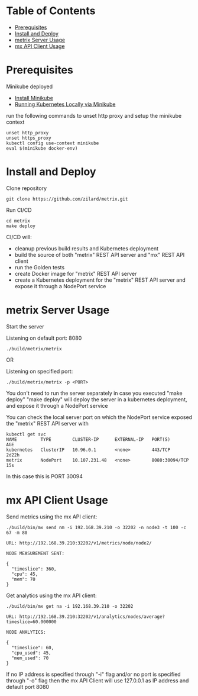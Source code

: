# Table of Contents

- [Prerequisites](#Prerequisites)
- [Install and Deploy](#Install-and-Deploy)
- [metrix Server Usage](#metrix-Server-Usage)
- [mx API Client Usage](#mx-API-Client-Usage)



# Prerequisites

Minikube deployed
- [Install Minikube](https://kubernetes.io/docs/tasks/tools/install-minikube/)
- [Running Kubernetes Locally via Minikube](https://kubernetes.io/docs/setup/minikube/)


run the following commands to unset http proxy and setup the minikube context

    unset http_proxy
    unset https_proxy
    kubectl config use-context minikube
    eval $(minikube docker-env)




# Install and Deploy

Clone repository

    git clone https://github.com/zilard/metrix.git

Run CI/CD

    cd metrix
    make deploy


CI/CD will:

- cleanup previous build results and Kubernetes deployment
- build the source of both "metrix" REST API server and "mx" REST API client
- run the Golden tests
- create Docker image for "metrix" REST API server
- create a Kubernetes deployment for the "metrix" REST API server and expose it through a NodePort service


# metrix Server Usage

Start the server

Listening on default port: 8080

    ./build/metrix/metrix        

OR

Listening on specified port:   

    ./build/metrix/metrix -p <PORT>



You don't need to run the server separately in case you executed "make deploy"
"make deploy" will deploy the server in a kubernetes deployment, and expose it through a NodePort service

You can check the local server port on which the NodePort service exposed the "metrix" REST API server with

    kubectl get svc
    NAME         TYPE        CLUSTER-IP      EXTERNAL-IP   PORT(S)          AGE
    kubernetes   ClusterIP   10.96.0.1       <none>        443/TCP          2d22h
    metrix       NodePort    10.107.231.48   <none>        8080:30094/TCP   15s

In this case this is PORT 30094



# mx API Client Usage

Send metrics using the mx API client:

    ./build/bin/mx send nm -i 192.168.39.210 -o 32202 -n node3 -t 100 -c 67 -m 80

    URL: http://192.168.39.210:32202/v1/metrics/node/node2/

    NODE MEASUREMENT SENT: 

    {
      "timeslice": 360,
      "cpu": 45,
      "mem": 70
    }


Get analytics using the mx API client:


    ./build/bin/mx get na -i 192.168.39.210 -o 32202

    URL: http://192.168.39.210:32202/v1/analytics/nodes/average?timeslice=60.000000

    NODE ANALYTICS: 

    {
      "timeslice": 60,
      "cpu_used": 45,
      "mem_used": 70
    }



If no IP address is specified through "-i" flag and/or no port is specified through "-o" flag
then the mx API Client will use 127.0.0.1 as IP address and default port 8080



